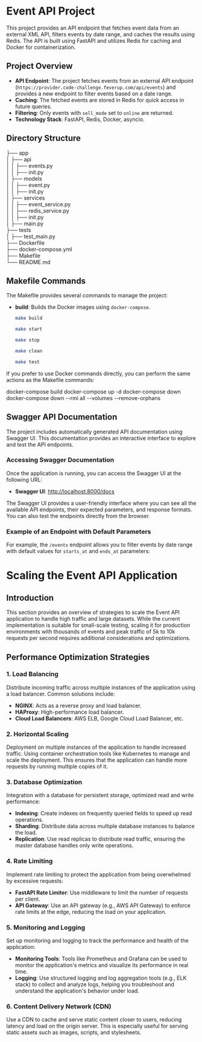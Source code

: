 # Event API Project

This project provides an API endpoint that fetches event data from an external XML API, filters events by date range, and caches the results using Redis. The API is built using FastAPI and utilizes Redis for caching and Docker for containerization.

## Project Overview

- **API Endpoint**: The project fetches events from an external API endpoint (`https://provider.code-challenge.feverup.com/api/events`) and provides a new endpoint to filter events based on a date range.
- **Caching**: The fetched events are stored in Redis for quick access in future queries.
- **Filtering**: Only events with `sell_mode` set to `online` are returned.
- **Technology Stack**: FastAPI, Redis, Docker, asyncio.

## Directory Structure

├── app  
│ ├── api  
│ │ ├── events.py  
│ │ ├── init.py  
│ ├── models  
│ │ ├── event.py  
│ │ ├── init.py  
│ ├── services  
│ │ ├── event_service.py  
│ │ ├── redis_service.py  
│ │ ├── init.py  
│ ├── main.py  
├── tests  
│ ├── test_main.py  
├── Dockerfile  
├── docker-compose.yml  
├── Makefile  
└── README.md  

## Makefile Commands

The Makefile provides several commands to manage the project:

- **build**: Builds the Docker images using `docker-compose`.
  ```sh
  make build

  make start

  make stop

  make clean

  make test


If you prefer to use Docker commands directly, you can perform the same actions as the Makefile commands:

docker-compose build
docker-compose up -d
docker-compose down
docker-compose down --rmi all --volumes --remove-orphans


## Swagger API Documentation

The project includes automatically generated API documentation using Swagger UI. This documentation provides an interactive interface to explore and test the API endpoints.

### Accessing Swagger Documentation

Once the application is running, you can access the Swagger UI at the following URL:

- **Swagger UI**: [http://localhost:8000/docs](http://localhost:8000/docs)

The Swagger UI provides a user-friendly interface where you can see all the available API endpoints, their expected parameters, and response formats. You can also test the endpoints directly from the browser.

### Example of an Endpoint with Default Parameters

For example, the `/events` endpoint allows you to filter events by date range with default values for `starts_at` and `ends_at` parameters:


# Scaling the Event API Application

## Introduction

This section provides an overview of strategies to scale the Event API application to handle high traffic and large datasets. While the current implementation is suitable for small-scale testing, scaling it for production environments with thousands of events and peak traffic of 5k to 10k requests per second requires additional considerations and optimizations.

## Performance Optimization Strategies

### 1. Load Balancing

Distribute incoming traffic across multiple instances of the application using a load balancer. Common solutions include:

- **NGINX**: Acts as a reverse proxy and load balancer.
- **HAProxy**: High-performance load balancer.
- **Cloud Load Balancers**: AWS ELB, Google Cloud Load Balancer, etc.

### 2. Horizontal Scaling

Deployment on multiple instances of the application to handle increased traffic. Using container orchestration tools like Kubernetes to manage and scale the deployment. This ensures that the application can handle more requests by running multiple copies of it.

### 3. Database Optimization

Integration with a database for persistent storage, optimized read and write performance:

- **Indexing**: Create indexes on frequently queried fields to speed up read operations.
- **Sharding**: Distribute data across multiple database instances to balance the load.
- **Replication**: Use read replicas to distribute read traffic, ensuring the master database handles only write operations.

### 4. Rate Limiting

Implement rate limiting to protect the application from being overwhelmed by excessive requests:

- **FastAPI Rate Limiter**: Use middleware to limit the number of requests per client.
- **API Gateway**: Use an API gateway (e.g., AWS API Gateway) to enforce rate limits at the edge, reducing the load on your application.

### 5. Monitoring and Logging

Set up monitoring and logging to track the performance and health of the application:

- **Monitoring Tools**: Tools like Prometheus and Grafana can be used to monitor the application's metrics and visualize its performance in real time.
- **Logging**: Use structured logging and log aggregation tools (e.g., ELK stack) to collect and analyze logs, helping you troubleshoot and understand the application's behavior under load.

### 6. Content Delivery Network (CDN)

Use a CDN to cache and serve static content closer to users, reducing latency and load on the origin server. This is especially useful for serving static assets such as images, scripts, and stylesheets.


